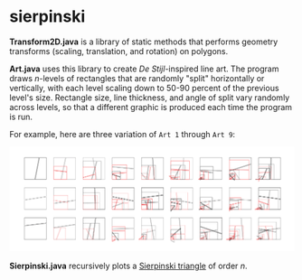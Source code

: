 # sierpinski

**Transform2D.java** is a library of static methods that performs geometry transforms (scaling, translation, and rotation) on polygons.

**Art.java** uses this library to create *De Stijl*-inspired line art. The program draws *n*-levels of rectangles that are randomly "split" horizontally or vertically, with each level scaling down to 50-90 percent of the previous level's size. Rectangle size, line thickness, and angle of split vary randomly across levels, so that a different graphic is produced each time the program is run.

For example, here are three variation of `Art 1` through `Art 9`:

![alt text](https://github.com/vickiwyang/sierpinski/blob/main/squares_h.png)

**Sierpinski.java** recursively plots a [Sierpinski triangle](https://en.wikipedia.org/wiki/Sierpi%C5%84ski_triangle) of order *n*.
